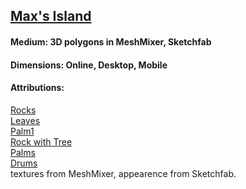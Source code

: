 ## [Max's Island](https://skfb.ly/6IRY8)
#### Medium: 3D polygons in MeshMixer, Sketchfab
#### Dimensions: Online, Desktop, Mobile
#### Attributions: 
[Rocks](https://www.turbosquid.com/FullPreview/Index.cfm/ID/1229910)<br> [Leaves](https://www.turbosquid.com/FullPreview/Index.cfm/ID/580785) <br> [Palm1](https://www.turbosquid.com/FullPreview/Index.cfm/ID/835906)<br> [Rock with Tree](https://www.turbosquid.com/FullPreview/Index.cfm/ID/1105265)<br> [Palms](https://www.turbosquid.com/FullPreview/Index.cfm/ID/490485)<br> [Drums](https://www.turbosquid.com/FullPreview/Index.cfm/ID/501607)<br> textures from MeshMixer, appearence from Sketchfab.  
<br>
